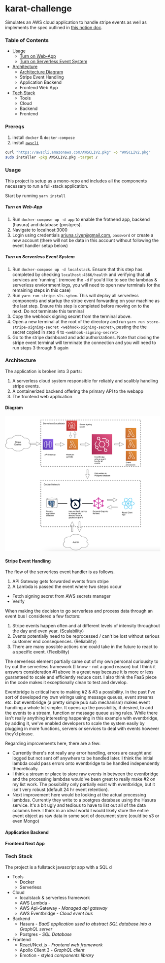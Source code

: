 # karat-challenge
Simulates an AWS cloud application to handle stripe events as well as implements the spec outlined in [this notion doc](https://www.notion.so/Karat-Coding-Challenge-Card-Dashboard-0206a928d562482aa5a2e1796a39c726#aa203a9a2de34fc09c9d027a2824282a). 

### Table of Contents
- [Usage](#usage)
  - [Turn on Web-App](#turn-on-web-app)
  - [Turn on Serverless Event System](#turn-on-serverless-event-system)
- [Architecture](#architecture)
  - [Architecture Diagram](#architecture)
  - Stripe Event Handling
  - Application Backend
  - Frontend Web App
- [Tech Stack](#tech-stack)
  - Tools
  - Cloud
  - Backend
  - Frontend

### Prereqs
1. install `docker` & `docker-compose`
2. install [`awscli`](https://docs.aws.amazon.com/cli/latest/userguide/install-cliv2-mac.html)
``` bash
curl "https://awscli.amazonaws.com/AWSCLIV2.pkg" -o "AWSCLIV2.pkg"
sudo installer -pkg AWSCLIV2.pkg -target /
```

### Usage
This project is setup as a mono-repo and includes all the components necessary to run a full-stack application. 

Start by running `yarn install`
##### Turn on Web-App
1. Run `docker-compose up -d app` to enable the frotnend app, backend (hasura) and database (postgres).
2. Navigate to localhost:3000 
3. Login using credentials arjuna.r.iyer@gmail.com, `password` or create a new account (there will not be data in this account without following the event handler setup below)

##### Turn on Serverless Event System
1.  Run `docker-compose up -d localstack`. Ensure that this step has completed by checking `localhost:4566/health` and verifying that all services are 'running'. (remove the `-d` if you'd like to see the lambdas & serverless enviornment logs, you will need to open new terminals for the remaining steps in this case)
2.  Run `yarn run stripe-sls-sytem`. This will deploy all serverless components and startup the stripe event forwarding on your machine as the last step. Ensure this step is completed before moving on to the next. Do not terminate this terminal
3. Copy the webhook signing secret from the terminal above.
4. Open a new terminal at the root of the directory and run `yarn run store-stripe-signing-secret <webhook-signing-secret>`, pasting the the secret copied in step 4 to `<webhook-signing-secret>`
5. Go to the stripe dashboard and add authorizations. Note that closing the stripe event terminal will terminate the connection and you will need to run steps 3 through 5 again

### Architecture
The application is broken into 3 parts: 
1. A serverless cloud system responsible for reliably and scalibly handling stripe events. 
2. A containerized backend offering the primary API to the webapp
3. The frontend web application
#### Diagram
![](/karat-local-arch.png)

#### Stripe Event Handling
The flow of the serverless event handler is as follows.
1. API Gateway gets forwarded events from stripe
2. A Lambda is passed the event where two steps occur
  - Fetch signing secret from AWS secrets manager
  - Verify 

When making the decision to go serverless and process data through an event bus I considered a few factors:
1. Stripe events happen often and at different levels of intensity throughout the day and even year. (Scalability)
2. Events potentially need to be reprocessed / can't be lost without serious customer end consequences. (Reliability)
3. There are many possible actions one could take in the future to react to a specific event. (Flexibility)

The serverless element partially came out of my own personal curiousity to try out the serverless framework (I know - not a good reason) but I think it answers consideration #1 above in a great way because it is more or less guaranteed to scale and efficiently reduce cost. I also think the FaaS piece in the code makes it exceptionally clean to test and develop.

Eventbridge is critical here to making #2 & #3 a possibility. In the past I've sort of developed my own wirings using message queues, event streams etc. but eventbridge (a pretty simple pub sub mechanism) makes event handling a whole lot simpler. It opens up the possibility, if desired, to add the events to a stream, function or message queue using rules. While there isn't really anything interesting happening in this example with eventbridge, by adding it, we've enabled  developers to scale the system easily by plugging in more functions, servers or services to deal with events however they'd please. 

Regarding improvements here, there are a few:
- Currently there's not really any error handling, errors are caught and logged but not sent off anywhere to be handled later. I think the initial lambda could pass errors onto eventbridge to be handled independently theoretically. 
- I think a stream or place to store raw events in between the eventbridge and the processing lambdas would've been great to really make #2 on my list work. The possibility only partially exist with eventbridge, but it isn't very robust (default 24 hr event retention). 
- Next improvement here would be looking at the actual processing lambdas. Currently they write to a postgres database using the Hasura service. It's a bit ugly and tedious to have to list out all of the data columns here. I think in an ideal world I would likely store the entire event object as raw data in some sort of document store (could be s3 or even Mongo)


#### Application Backend 
#### Frontend Next App

### Tech Stack
The project is a fullstack javascript app with a SQL d
* Tools
  - Docker
  - Serverless
* Cloud
  - localstack & serverless framework
  - AWS Lambda -
  - AWS Api-Gateway - *Managed api gateway*
  - AWS Eventbridge - *Cloud event bus*
* Backend
  - Hasura - *BaaS application used to abstract SQL database into a GraphQL server*
  - Postgres - *SQL Database*
* Frontend
  - React/Next.js - *Frontend web framework*
  - Apollo Client 3 - *GraphQL client*
  - Emotion - *styled components library*
